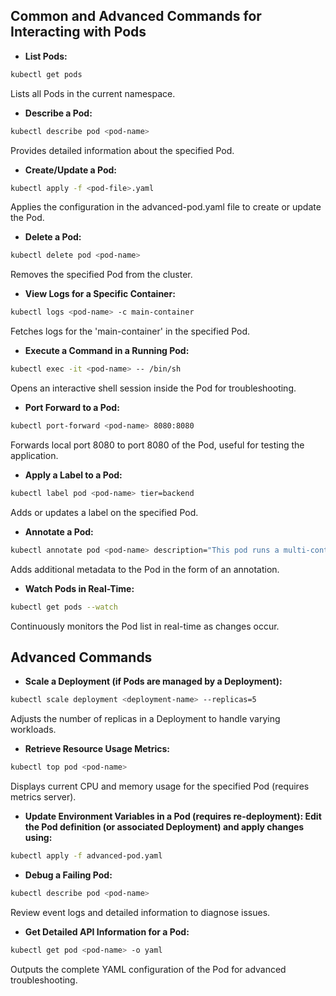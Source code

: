 ## Common and Advanced Commands for Interacting with Pods

- **List Pods:**
```bash
kubectl get pods
```
Lists all Pods in the current namespace.

- **Describe a Pod:**
```bash
kubectl describe pod <pod-name>
```
Provides detailed information about the specified Pod.

- **Create/Update a Pod:**
```bash
kubectl apply -f <pod-file>.yaml
```
Applies the configuration in the advanced-pod.yaml file to create or update the Pod.

- **Delete a Pod:**
```bash
kubectl delete pod <pod-name>
```
Removes the specified Pod from the cluster.

- **View Logs for a Specific Container:**
```bash
kubectl logs <pod-name> -c main-container
```
Fetches logs for the 'main-container' in the specified Pod.

- **Execute a Command in a Running Pod:**
```bash
kubectl exec -it <pod-name> -- /bin/sh
```
Opens an interactive shell session inside the Pod for troubleshooting.

- **Port Forward to a Pod:**
```bash
kubectl port-forward <pod-name> 8080:8080
```
Forwards local port 8080 to port 8080 of the Pod, useful for testing the application.

- **Apply a Label to a Pod:**
```bash
kubectl label pod <pod-name> tier=backend
```
Adds or updates a label on the specified Pod.

- **Annotate a Pod:**
```bash
kubectl annotate pod <pod-name> description="This pod runs a multi-container application."
```
Adds additional metadata to the Pod in the form of an annotation.

- **Watch Pods in Real-Time:**
```bash
kubectl get pods --watch
```
Continuously monitors the Pod list in real-time as changes occur.

## Advanced Commands

- **Scale a Deployment (if Pods are managed by a Deployment):**
```bash
kubectl scale deployment <deployment-name> --replicas=5
```
Adjusts the number of replicas in a Deployment to handle varying workloads.

- **Retrieve Resource Usage Metrics:**
```bash
kubectl top pod <pod-name>
```
Displays current CPU and memory usage for the specified Pod (requires metrics server).

- **Update Environment Variables in a Pod (requires re-deployment): Edit the Pod definition (or associated Deployment) and apply changes using:**
```bash
kubectl apply -f advanced-pod.yaml
```

- **Debug a Failing Pod:**
```bash
kubectl describe pod <pod-name>
```
Review event logs and detailed information to diagnose issues.

- **Get Detailed API Information for a Pod:**
```bash
kubectl get pod <pod-name> -o yaml
```
Outputs the complete YAML configuration of the Pod for advanced troubleshooting.